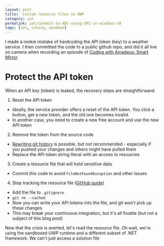 ```yaml
---
layout: post
title: `Custom resource files in UWP
category: iot
permalink: iot/connect-to-ADC-using-SPI-in-windows-10
tags: [iot, csharp, windows]
---
```


I made a rookie mistake of hardcoding the API token (key) to a weather service. I then committed the code to a public github repo, and did it all live on camera when recording an episode of [Coding with Amadeus: Smart Mirror](https://www.youtube.com/watch?v=NCMQIH0ilLo).

# Protect the API token 

When an API key (token) is leaked, the recovery steps are straightforward:
1. Reset the API token
 * Ideally, the service provider offers a reset of the API token. You click a button, get a new token, and the old one becomes invalid.
 * In another case, you need to create a new free account and use the new API token
2. Remove the token from the source code
 * [Rewriting git history](https://www.atlassian.com/git/tutorials/rewriting-history/git-reflog) is possible, but not recommended - especially if you pushed your changes and others might have pulled them
 * Replace the API token string literal with an access to resources
3. Create a resource file that will hold sensitive data
 * Commit this code to avoid `FileNotFoundException` and other issues
4. Stop tracking the resource file ([GitHub guide](https://help.github.com/articles/ignoring-files/#ignoring-versioned-files))
 * Add the file to `.gitignore`
 * `git rm --cached`
 * Now you can write your API tokens into the file, and git won't pick up these changes
 * This may break your continuous integration, but it's all fixable (but not a subject of this blog post)

Now that the crisis is averted, let's read the resource file.
Oh wait, we're using the sandboxed UWP runtime and a different subset of .NET framework.
We can't just access a solution file



